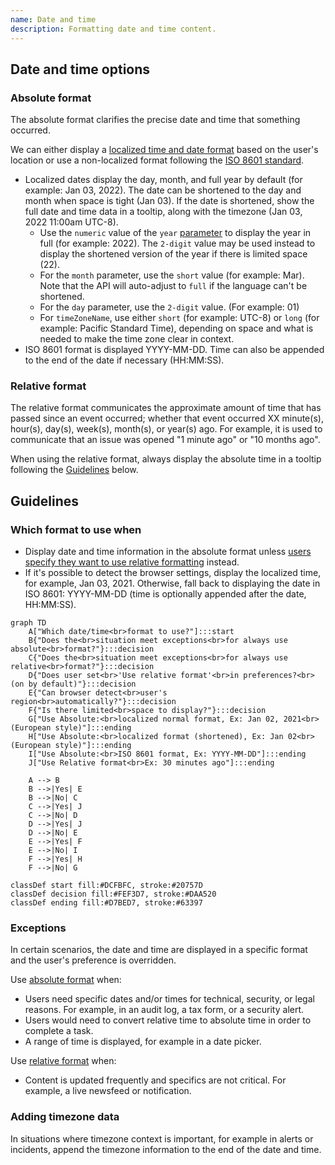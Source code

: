 ```yaml
---
name: Date and time
description: Formatting date and time content.
---
```


## Date and time options

### Absolute format

The absolute format clarifies the precise date and time that something occurred.

We can either display a [localized time and date format](https://developer.mozilla.org/en-US/docs/Web/JavaScript/Reference/Global_Objects/Intl/DateTimeFormat/DateTimeFormat) based on the user's location or use a non-localized format following the [ISO 8601 standard](https://www.iso.org/iso-8601-date-and-time-format.html).

- Localized dates display the day, month, and full year by default (for example: Jan 03, 2022). The date can be shortened to the day and month when space is tight (Jan 03). If the date is shortened, show the full date and time data in a tooltip, along with the timezone (Jan 03, 2022 11:00am UTC-8).
  - Use the `numeric` value of the `year` [parameter](https://developer.mozilla.org/en-US/docs/Web/JavaScript/Reference/Global_Objects/Intl/DateTimeFormat/DateTimeFormat#parameters) to display the year in full (for example: 2022). The `2-digit` value may be used instead to display the shortened version of the year if there is limited space (22).
  - For the `month` parameter, use the `short` value (for example: Mar). Note that the API will auto-adjust to `full` if the language can't be shortened.
  - For the `day` parameter, use the `2-digit` value. (For example: 01)
  - For `timeZoneName`, use either `short` (for example: UTC-8) or `long` (for example: Pacific Standard Time), depending on space and what is needed to make the time zone clear in context.
- ISO 8601 format is displayed YYYY-MM-DD. Time can also be appended to the end of the date if necessary (HH:MM:SS).

### Relative format

The relative format communicates the approximate amount of time that has passed since an event occurred; whether that event occurred XX minute(s), hour(s), day(s), week(s), month(s), or year(s) ago. For example, it is used to communicate that an issue was opened "1 minute ago" or "10 months ago".

When using the relative format, always display the absolute time in a tooltip following the [Guidelines](#guidelines) below.

## Guidelines

### Which format to use when

- Display date and time information in the absolute format unless [users specify they want to use relative formatting](https://docs.gitlab.com/ee/user/profile/preferences.html#use-relative-times) instead.
- If it's possible to detect the browser settings, display the localized time, for example, Jan 03, 2021. Otherwise, fall back to displaying the date in ISO 8601: YYYY-MM-DD (time is optionally appended after the date, HH:MM:SS).

```mermaid
graph TD
    A["Which date/time<br>format to use?"]:::start
    B{"Does the<br>situation meet exceptions<br>for always use absolute<br>format?"}:::decision
    C{"Does the<br>situation meet exceptions<br>for always use relative<br>format?"}:::decision
    D{"Does user set<br>'Use relative format'<br>in preferences?<br>(on by default)"}:::decision
    E{"Can browser detect<br>user's region<br>automatically?"}:::decision
    F{"Is there limited<br>space to display?"}:::decision
    G["Use Absolute:<br>localized normal format, Ex: Jan 02, 2021<br>(European style)"]:::ending
    H["Use Absolute:<br>localized format (shortened), Ex: Jan 02<br>(European style)"]:::ending
    I["Use Absolute:<br>ISO 8601 format, Ex: YYYY-MM-DD"]:::ending
    J["Use Relative format<br>Ex: 30 minutes ago"]:::ending

    A --> B
    B -->|Yes| E
    B -->|No| C
    C -->|Yes| J
    C -->|No| D
    D -->|Yes| J
    D -->|No| E
    E -->|Yes| F
    E -->|No| I
    F -->|Yes| H
    F -->|No| G

classDef start fill:#DCFBFC, stroke:#20757D
classDef decision fill:#FEF3D7, stroke:#DAA520
classDef ending fill:#D7BED7, stroke:#63397
```

### Exceptions

In certain scenarios, the date and time are displayed in a specific format and the user's preference is overridden.

Use [absolute format](#absolute-format) when:

- Users need specific dates and/or times for technical, security, or legal reasons. For example, in an audit log, a tax form, or a security alert.
- Users would need to convert relative time to absolute time in order to complete a task.
- A range of time is displayed, for example in a date picker.

Use [relative format](#relative-format) when:

- Content is updated frequently and specifics are not critical. For example, a live newsfeed or notification.

### Adding timezone data

In situations where timezone context is important, for example in alerts or incidents, append the timezone information to the end of the date and time.
